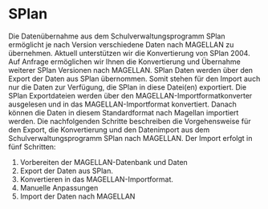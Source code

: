 # SPlan

Die Datenübernahme aus dem Schulverwaltungsprogramm SPlan ermöglicht je nach Version verschiedene Daten nach MAGELLAN zu übernehmen. Aktuell unterstützen wir die Konvertierung von SPlan 2004. Auf Anfrage ermöglichen wir Ihnen die Konvertierung und Übernahme weiterer SPlan Versionen nach MAGELLAN.
SPlan Daten werden über den Export der Daten aus SPlan übernommen. Somit stehen für den Import auch nur die Daten zur Verfügung, die SPlan in diese Datei(en) exportiert. Die SPlan Exportdateien werden über den MAGELLAN-Importformatkonverter ausgelesen und in das MAGELLAN-Importformat konvertiert. Danach können die Daten in diesem Standardformat nach Magellan importiert werden.
Die nachfolgenden Schritte beschreiben die Vorgehensweise für den Export, die Konvertierung und den Datenimport aus dem Schulverwaltungsprogramm SPlan nach MAGELLAN. 
Der Import erfolgt in fünf Schritten:
1.	Vorbereiten der MAGELLAN-Datenbank und Daten
2.	Export der Daten aus SPlan.
3.	Konvertieren in das MAGELLAN-Importformat.
4.	Manuelle Anpassungen
5.	Import der Daten nach MAGELLAN
